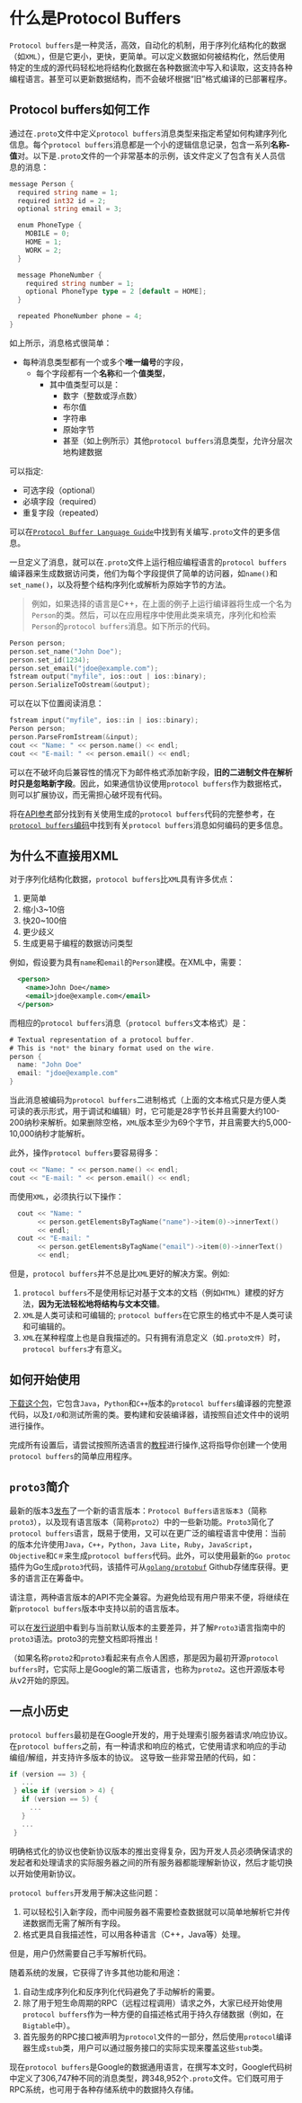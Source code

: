 # 什么是Protocol Buffers

`Protocol buffers`是一种灵活，高效，自动化的机制，用于序列化结构化的数据（如`XML`），但是它更小，更快，更简单。可以定义数据如何被结构化，然后使用特定的生成的源代码轻松地将结构化数据在各种数据流中写入和读取，这支持各种编程语言。甚至可以更新数据结构，而不会破坏根据“旧”格式编译的已部署程序。

## Protocol buffers如何工作

通过在`.proto`文件中定义`protocol buffers`消息类型来指定希望如何构建序列化信息。每个`protocol buffers`消息都是一个小的逻辑信息记录，包含一系列**名称-值**对。以下是`.proto`文件的一个非常基本的示例，该文件定义了包含有关人员信息的消息：

```go
message Person {
  required string name = 1;
  required int32 id = 2;
  optional string email = 3;

  enum PhoneType {
    MOBILE = 0;
    HOME = 1;
    WORK = 2;
  }

  message PhoneNumber {
    required string number = 1;
    optional PhoneType type = 2 [default = HOME];
  }

  repeated PhoneNumber phone = 4;
}
```

如上所示，消息格式很简单：

- 每种消息类型都有一个或多个**唯一编号**的字段，
  - 每个字段都有一个**名称**和一个**值类型**，
    - 其中值类型可以是：
      - 数字（整数或浮点数）
      - 布尔值
      - 字符串
      - 原始字节
      - 甚至（如上例所示）其他`protocol buffers`消息类型，允许分层次地构建数据

可以指定:

- 可选字段（optional）
- 必填字段（required）
- 重复字段（repeated）

可以在[`Protocol Buffer Language Guide`](/Protocol-Buffers/02-proto3指南.md)中找到有关编写`.proto`文件的更多信息。

一旦定义了消息，就可以在`.proto`文件上运行相应编程语言的`protocol buffers`编译器来生成数据访问类，他们为每个字段提供了简单的访问器，如`name()`和`set_name()`，以及将整个结构序列化或解析为原始字节的方法。

> 例如，如果选择的语言是C++，在上面的例子上运行编译器将生成一个名为`Person`的类。然后，可以在应用程序中使用此类来填充，序列化和检索`Person`的`protocol buffers`消息。如下所示的代码。

```c++
Person person;
person.set_name("John Doe");
person.set_id(1234);
person.set_email("jdoe@example.com");
fstream output("myfile", ios::out | ios::binary);
person.SerializeToOstream(&output);
```

可以在以下位置阅读消息：

```c++
fstream input("myfile", ios::in | ios::binary);
Person person;
person.ParseFromIstream(&input);
cout << "Name: " << person.name() << endl;
cout << "E-mail: " << person.email() << endl;
```

可以在不破坏向后兼容性的情况下为邮件格式添加新字段，**旧的二进制文件在解析时只是忽略新字段**。因此，如果通信协议使用`protocol buffers`作为数据格式，则可以扩展协议，而无需担心破坏现有代码。

将在[API参考](https://developers.google.com/protocol-buffers/docs/reference/overview)部分找到有关使用生成的`protocol buffers`代码的完整参考，在[`protocol buffers`编码](https://developers.google.com/protocol-buffers/docs/encoding)中找到有关`protocol buffers`消息如何编码的更多信息。

## 为什么不直接用XML

对于序列化结构化数据，`protocol buffers`比`XML`具有许多优点：

1. 更简单
2. 缩小3~10倍
3. 快20~100倍
4. 更少歧义
5. 生成更易于编程的数据访问类型

例如，假设要为具有`name`和`email`的`Person`建模。在XML中，需要：

```xml
  <person>
    <name>John Doe</name>
    <email>jdoe@example.com</email>
  </person>
```

而相应的`protocol buffers`消息（`protocol buffers`文本格式）是：

```go
# Textual representation of a protocol buffer.
# This is *not* the binary format used on the wire.
person {
  name: "John Doe"
  email: "jdoe@example.com"
}
```

当此消息被编码为`protocol buffers`二进制格式（上面的文本格式只是方便人类可读的表示形式，用于调试和编辑）时，它可能是28字节长并且需要大约100-200纳秒来解析。如果删除空格，`XML`版本至少为69个字节，并且需要大约5,000-10,000纳秒才能解析。

此外，操作`protocol buffers`要容易得多：

```c++
cout << "Name: " << person.name() << endl;
cout << "E-mail: " << person.email() << endl;
```

而使用`XML`，必须执行以下操作：

```c++
  cout << "Name: "
       << person.getElementsByTagName("name")->item(0)->innerText()
       << endl;
  cout << "E-mail: "
       << person.getElementsByTagName("email")->item(0)->innerText()
       << endl;
```

但是，`protocol buffers`并不总是比`XML`更好的解决方案。例如:

1. `protocol buffers`不是使用标记对基于文本的文档（例如`HTML`）建模的好方法，**因为无法轻松地将结构与文本交错**。
2. `XML`是人类可读和可编辑的; `protocol buffers`在它原生的格式中不是人类可读和可编辑的。
3. `XML`在某种程度上也是自我描述的。只有拥有消息定义（如`.proto文件`）时，`protocol buffers`才有意义。

## 如何开始使用

[下载这个包](https://developers.google.com/protocol-buffers/docs/downloads)，它包含`Java`，`Python`和`C++`版本的`protocol buffers`编译器的完整源代码，以及`I/O`和测试所需的类。要构建和安装编译器，请按照自述文件中的说明进行操作。

完成所有设置后，请尝试按照所选语言的[教程](https://developers.google.com/protocol-buffers/docs/tutorials)进行操作,这将指导你创建一个使用`protocol buffers`的简单应用程序。

## `proto3`简介

最新的版本3[发布](https://github.com/protocolbuffers/protobuf/releases)了一个新的语言版本：`Protocol Buffers语言版本3`（简称`proto3`），以及现有语言版本（简称`proto2`）中的一些新功能。`Proto3`简化了`protocol buffers`语言，既易于使用，又可以在更广泛的编程语言中使用：当前的版本允许使用`Java`，`C++`，`Python`，`Java Lite`，`Ruby`，`JavaScript`，`Objective`和`C＃`来生成`protocol buffers`代码。此外，可以使用最新的`Go protoc`插件为Go生成`proto3`代码，该插件可从[`golang/protobuf`](https://github.com/golang/protobuf) Github存储库获得。更多的语言正在筹备中。

请注意，两种语言版本的API不完全兼容。为避免给现有用户带来不便，将继续在新`protocol buffers`版本中支持以前的语言版本。

可以在[发行说明](https://github.com/protocolbuffers/protobuf/releases)中看到与当前默认版本的主要差异，并了解`Proto3`语言指南中的`proto3`语法。proto3的完整文档即将推出！

（如果名称`proto2`和`proto3`看起来有点令人困惑，那是因为最初开源`protocol buffers`时，它实际上是Google的第二版语言，也称为`proto2`。这也开源版本号从v2开始的原因。

## 一点小历史

`protocol buffers`最初是在Google开发的，用于处理索引服务器请求/响应协议。在`protocol buffers`之前，有一种请求和响应的格式，它使用请求和响应的手动编组/解组，并支持许多版本的协议。 这导致一些非常丑陋的代码，如：

```go
if (version == 3) {
   ...
 } else if (version > 4) {
   if (version == 5) {
     ...
   }
   ...
 }
```

明确格式化的协议也使新协议版本的推出变得复杂，因为开发人员必须确保请求的发起者和处理请求的实际服务器之间的所有服务器都能理解新协议，然后才能切换以开始使用新协议。

`protocol buffers`开发用于解决这些问题：

1. 可以轻松引入新字段，而中间服务器不需要检查数据就可以简单地解析它并传递数据而无需了解所有字段。
2. 格式更具自我描述性，可以用各种语言（C++，Java等）处理。

但是，用户仍然需要自己手写解析代码。

随着系统的发展，它获得了许多其他功能和用途：

1. 自动生成序列化和反序列化代码避免了手动解析的需要。
2. 除了用于短生命周期的RPC（远程过程调用）请求之外，大家已经开始使用`protocol buffers`作为一种方便的自描述格式用于持久存储数据（例如，在`Bigtable`中）。
3. 首先服务的RPC接口被声明为`protocol`文件的一部分，然后使用`protocol`编译器生成`stub`类，用户可以通过服务接口的实际实现来覆盖这些`stub`类。

现在`protocol buffers`是Google的数据通用语言，在撰写本文时，Google代码树中定义了306,747种不同的消息类型，跨348,952个`.proto`文件。它们既可用于RPC系统，也可用于各种存储系统中的数据持久存储。
